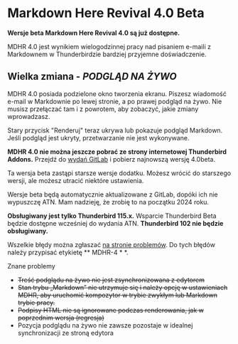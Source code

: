 # Markdown Here Revival 4.0 Beta

**Wersje beta Markdown Here Revival 4.0 są już dostępne.**

MDHR 4.0 jest wynikiem wielogodzinnej pracy nad pisaniem e-maili z Markdownem
w Thunderbirdzie bardziej przyjemne doświadczenie.

## Wielka zmiana - _PODGLĄD NA ŻYWO_

MDHR 4.0 posiada podzielone okno tworzenia ekranu. Piszesz wiadomość e-mail w Markdownie
po lewej stronie, a po prawej podgląd na żywo. Nie musisz przełączać
tam i z powrotem, aby zobaczyć, jakie zmiany wprowadzasz.

<div id="video"></div>

Stary przycisk "Renderuj" teraz ukrywa lub pokazuje podgląd Markdown. Jeśli podgląd
jest ukryty, przetwarzanie nie jest wykonywane.

**MDHR 4.0 nie można jeszcze pobrać ze strony internetowej Thunderbird Addons.**
Przejdź do [wydań GitLab](https://gitlab.com/jfx2006/markdown-here-revival/-/releases)
i pobierz najnowszą wersję 4.0beta.

Ta wersja beta zastąpi starsze wersje dodatku. Możesz wrócić do starszego
wersji, ale możesz utracić niektóre ustawienia.

Wersje beta będą automatycznie aktualizowane z GitLab, dopóki ich nie wypuszczę
ATN. Mam nadzieję, że zrobię to na początku 2024 roku.

**Obsługiwany jest tylko Thunderbird 115.x.** Wsparcie Thunderbird Beta będzie dostępne wcześniej
do wydania ATN. **Thunderbird 102 nie będzie obsługiwany.**

Wszelkie błędy można zgłaszać [na stronie problemów](https://gitlab.com/jfx2006/markdown-here-revival/-/issues).
Do tych błędów należy przypisać etykietę ** MDHR-4 * *.

Znane problemy

- <strike>Treść podglądu na żywo nie jest zsynchronizowana z edytorem</strike>
- <strike>Stan trybu „Markdown” nie utrzymuje się i należy
opcję w ustawieniach MDHR, aby uruchomić kompozytor w trybie zwykłym lub Markdown
trybie pracy.</strike>
- <strike>Podpisy HTML nie są ignorowane podczas renderowania, jak w poprzednim
wersja (regresja)</strike>
- Pozycja podglądu na żywo nie zawsze pozostaje w idealnej synchronizacji ze stroną edytora
